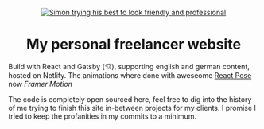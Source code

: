 <p align="center">
  <a href="https://simonvomeyser.de">
    <img alt="Simon trying his best to look friendly and professional" src="https://github.com/simonvomeyser/simonvomeyser.de/blob/master/src/images/about-me-1-mobile.jpg?raw=true" />
  </a>
</p>
<h1 align="center">
My personal freelancer website
</h1>

Build with React and Gatsby (💘), supporting english and german content, hosted on Netlify. The animations where done with aweseome [React Pose](https://popmotion.io/pose/) now _*Framer Motion*_

The code is completely open sourced here, feel free to dig into the history of me trying to finish this site in-between projects for my clients. I promise I tried to keep the profanities in my commits to a minimum.

